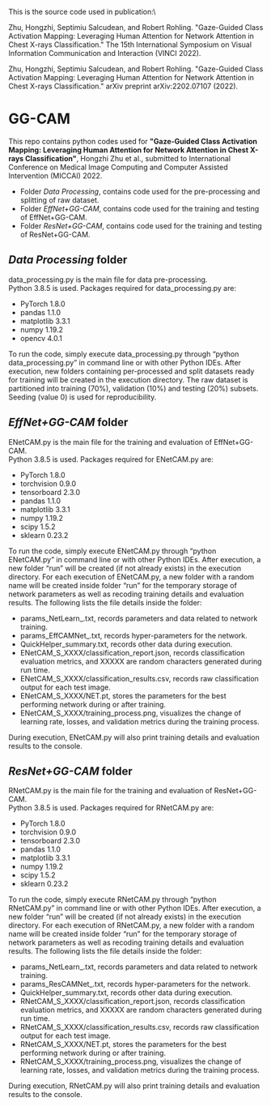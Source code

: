This is the source code used in publication:\

Zhu, Hongzhi, Septimiu Salcudean, and Robert Rohling. "Gaze-Guided Class Activation Mapping: Leveraging Human Attention for Network Attention in Chest X-rays Classification." The 15th International Symposium on Visual Information Communication and Interaction (VINCI 2022).

Zhu, Hongzhi, Septimiu Salcudean, and Robert Rohling. "Gaze-Guided Class Activation Mapping: Leveraging Human Attention for Network Attention in Chest X-rays Classification." arXiv preprint arXiv:2202.07107 (2022).

# GG-CAM

This repo contains python codes used for **"Gaze-Guided Class Activation Mapping: Leveraging Human Attention for Network Attention in Chest X-rays Classification"**, Hongzhi Zhu et al., submitted to International Conference on Medical Image Computing and Computer Assisted Intervention (MICCAI) 2022.

- Folder _Data_ _Processing_, contains code used for the pre-processing and splitting of raw dataset.
- Folder _EffNet+GG-CAM_, contains code used for the training and testing of EffNet+GG-CAM.
- Folder _ResNet+GG-CAM_, contains code used for the training and testing of ResNet+GG-CAM.

## _Data_ _Processing_ folder

data_processing.py is the main file for data pre-processing.\
Python 3.8.5 is used. Packages required for data_processing.py are:
- PyTorch 1.8.0
- pandas 1.1.0
- matplotlib 3.3.1
- numpy 1.19.2
- opencv 4.0.1

To run the code, simply execute data_processing.py through “python data_processing.py” in command line or with other Python IDEs. After execution, new folders containing per-processed and split datasets ready for training will be created in the execution directory. The raw dataset is partitioned into training (70%), validation (10%) and testing (20%) subsets. Seeding (value 0) is used for reproducibility.

## _EffNet+GG-CAM_ folder

ENetCAM.py is the main file for the training and evaluation of EffNet+GG-CAM.\
Python 3.8.5 is used. Packages required for ENetCAM.py are:
- PyTorch 1.8.0
- torchvision 0.9.0
- tensorboard 2.3.0
- pandas 1.1.0
- matplotlib 3.3.1
- numpy 1.19.2
- scipy 1.5.2
- sklearn 0.23.2

To run the code, simply execute ENetCAM.py through “python ENetCAM.py” in command line or with other Python IDEs. After execution, a new folder “run” will be created (if not already exists) in the execution directory. For each execution of ENetCAM.py, a new folder with a random name will be created inside folder “run” for the temporary storage of network parameters as well as recoding training details and evaluation results. The following lists the file details inside the folder:
- params_NetLearn_.txt, records parameters and data related to network training.
- params_EffCAMNet_.txt, records hyper-parameters for the network.
- QuickHelper_summary.txt, records other data during execution.
- ENetCAM_S_XXXX/classification_report.json, records classification evaluation metrics, and XXXXX are random characters generated during run time.
- ENetCAM_S_XXXX/classification_results.csv, records raw classification output for each test image.
- ENetCAM_S_XXXX/NET.pt, stores the parameters for the best performing network during or after training.
- ENetCAM_S_XXXX/training_process.png, visualizes the change of learning rate, losses, and validation metrics during the training process.

During execution, ENetCAM.py will also print training details and evaluation results to the console.

## _ResNet+GG-CAM_ folder

RNetCAM.py is the main file for the training and evaluation of ResNet+GG-CAM.\
Python 3.8.5 is used. Packages required for RNetCAM.py are:
- PyTorch 1.8.0
- torchvision 0.9.0
- tensorboard 2.3.0
- pandas 1.1.0
- matplotlib 3.3.1
- numpy 1.19.2
- scipy 1.5.2
- sklearn 0.23.2

To run the code, simply execute RNetCAM.py through “python RNetCAM.py” in command line or with other Python IDEs. After execution, a new folder “run” will be created (if not already exists) in the execution directory. For each execution of RNetCAM.py, a new folder with a random name will be created inside folder “run” for the temporary storage of network parameters as well as recoding training details and evaluation results. The following lists the file details inside the folder:
- params_NetLearn_.txt, records parameters and data related to network training.
- params_ResCAMNet_.txt, records hyper-parameters for the network.
- QuickHelper_summary.txt, records other data during execution.
- RNetCAM_S_XXXX/classification_report.json, records classification evaluation metrics, and XXXXX are random characters generated during run time.
- RNetCAM_S_XXXX/classification_results.csv, records raw classification output for each test image.
- RNetCAM_S_XXXX/NET.pt, stores the parameters for the best performing network during or after training.
- RNetCAM_S_XXXX/training_process.png, visualizes the change of learning rate, losses, and validation metrics during the training process.

During execution, RNetCAM.py will also print training details and evaluation results to the console.

